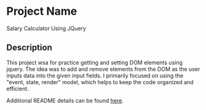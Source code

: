 # Project Name

Salary Calculator Using JQuery

## Description

This project wsa for practice getting and setting DOM elements using jquery. The idea was to add and remove elements from the DOM as the user inputs data into the given input fields. I primarily focused on using the "event, state, render" model, which helps to keep the code organized and efficient.

Additional README details can be found [here](https://github.com/PrimeAcademy/readme-template/blob/master/README.md).
